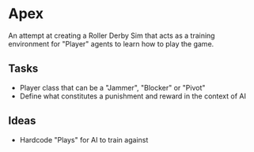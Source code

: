 # Apex

An attempt at creating a Roller Derby Sim that acts as a training environment for "Player" agents to learn how to play the game.


## Tasks
- Player class that can be a "Jammer", "Blocker" or "Pivot"
- Define what constitutes a punishment and reward in the context of AI 

## Ideas
- Hardcode "Plays" for AI to train against
